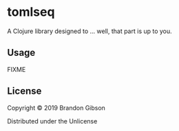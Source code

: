 # tomlseq

A Clojure library designed to ... well, that part is up to you.

## Usage

FIXME

## License

Copyright © 2019 Brandon Gibson

Distributed under the Unlicense

